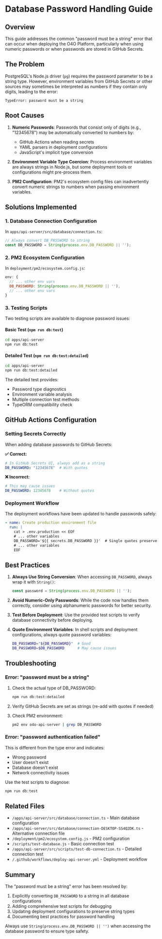 # Database Password Handling Guide

## Overview

This guide addresses the common "password must be a string" error that can occur when deploying the O4O Platform, particularly when using numeric passwords or when passwords are stored in GitHub Secrets.

## The Problem

PostgreSQL's Node.js driver (`pg`) requires the password parameter to be a string type. However, environment variables from GitHub Secrets or other sources may sometimes be interpreted as numbers if they contain only digits, leading to the error:

```
TypeError: password must be a string
```

## Root Causes

1. **Numeric Passwords**: Passwords that consist only of digits (e.g., "12345678") may be automatically converted to numbers by:
   - GitHub Actions when reading secrets
   - YAML parsers in deployment configurations
   - JavaScript's implicit type conversion

2. **Environment Variable Type Coercion**: Process environment variables are always strings in Node.js, but some deployment tools or configurations might pre-process them.

3. **PM2 Configuration**: PM2's ecosystem config files can inadvertently convert numeric strings to numbers when passing environment variables.

## Solutions Implemented

### 1. Database Connection Configuration

In `apps/api-server/src/database/connection.ts`:

```typescript
// Always convert DB_PASSWORD to string
const DB_PASSWORD = String(process.env.DB_PASSWORD || '');
```

### 2. PM2 Ecosystem Configuration

In `deployment/pm2/ecosystem.config.js`:

```javascript
env: {
  // ... other env vars
  DB_PASSWORD: String(process.env.DB_PASSWORD || ''),
  // ... other env vars
}
```

### 3. Testing Scripts

Two testing scripts are available to diagnose password issues:

#### Basic Test (`npm run db:test`)
```bash
cd apps/api-server
npm run db:test
```

#### Detailed Test (`npm run db:test:detailed`)
```bash
cd apps/api-server
npm run db:test:detailed
```

The detailed test provides:
- Password type diagnostics
- Environment variable analysis
- Multiple connection test methods
- TypeORM compatibility check

## GitHub Actions Configuration

### Setting Secrets Correctly

When adding database passwords to GitHub Secrets:

**✅ Correct:**
```yaml
# In GitHub Secrets UI, always add as a string
DB_PASSWORD: "12345678"  # With quotes
```

**❌ Incorrect:**
```yaml
# This may cause issues
DB_PASSWORD: 12345678    # Without quotes
```

### Deployment Workflow

The deployment workflows have been updated to handle passwords safely:

```yaml
- name: Create production environment file
  run: |
    cat > .env.production << EOF
    # ... other variables
    DB_PASSWORD='${{ secrets.DB_PASSWORD }}'  # Single quotes preserve string
    # ... other variables
    EOF
```

## Best Practices

1. **Always Use String Conversion**: When accessing `DB_PASSWORD`, always wrap it with `String()`:
   ```typescript
   const password = String(process.env.DB_PASSWORD || '');
   ```

2. **Avoid Numeric-Only Passwords**: While the code now handles them correctly, consider using alphanumeric passwords for better security.

3. **Test Before Deployment**: Use the provided test scripts to verify database connectivity before deploying.

4. **Quote Environment Variables**: In shell scripts and deployment configurations, always quote password variables:
   ```bash
   DB_PASSWORD="${DB_PASSWORD}"  # Good
   DB_PASSWORD=$DB_PASSWORD      # May cause issues
   ```

## Troubleshooting

### Error: "password must be a string"

1. Check the actual type of DB_PASSWORD:
   ```bash
   npm run db:test:detailed
   ```

2. Verify GitHub Secrets are set as strings (re-add with quotes if needed)

3. Check PM2 environment:
   ```bash
   pm2 env o4o-api-server | grep DB_PASSWORD
   ```

### Error: "password authentication failed"

This is different from the type error and indicates:
- Wrong password
- User doesn't exist
- Database doesn't exist
- Network connectivity issues

Use the test scripts to diagnose:
```bash
npm run db:test
```

## Related Files

- `/apps/api-server/src/database/connection.ts` - Main database configuration
- `/apps/api-server/src/database/connection-DESKTOP-SS4Q2DK.ts` - Alternative connection file
- `/deployment/pm2/ecosystem.config.js` - PM2 configuration
- `/scripts/test-database.js` - Basic connection test
- `/apps/api-server/src/scripts/test-db-connection.ts` - Detailed connection test
- `/.github/workflows/deploy-api-server.yml` - Deployment workflow

## Summary

The "password must be a string" error has been resolved by:
1. Explicitly converting `DB_PASSWORD` to a string in all database configurations
2. Adding comprehensive test scripts for debugging
3. Updating deployment configurations to preserve string types
4. Documenting best practices for password handling

Always use `String(process.env.DB_PASSWORD || '')` when accessing the database password to ensure type safety.